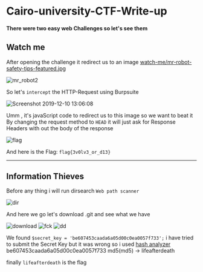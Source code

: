# Cairo-university-CTF-Write-up

#### There were two easy web Challenges so let's see them

## Watch me
After opening the challenge it redirect us to an image [watch-me/mr-robot-safety-tips-featured.jpg](http://54.93.122.202/watch-me/mr-robot-safety-tips-featured.jpg)

![mr_robot2](https://user-images.githubusercontent.com/34393428/70561660-dc944d00-1b58-11ea-800f-514302125d3f.png)

So let's `intercept` the HTTP-Request using Burpsuite

![Screenshot 2019-12-10 13:06:08](https://user-images.githubusercontent.com/34393428/70561940-71974600-1b59-11ea-86a9-e9ee617069e4.png)

Umm , it's javaScript code to redirect us to this image so we want to beat it 
By changing the request method to `HEAD` it will just ask for Response Headers with out the body of the response

![flag](https://user-images.githubusercontent.com/34393428/70562656-d4d5a800-1b5a-11ea-8306-cac8e6b3c1ee.png)

And here is the Flag: `flag{3v0lv3_or_d13}`

---
## Information Thieves

Before any thing i will run dirsearch `Web path scanner`

![dir](https://user-images.githubusercontent.com/34393428/70563574-7a3d4b80-1b5c-11ea-8d20-cf591045b1d6.png)

And here we go 
let's download .git and see what we have 

![download](https://user-images.githubusercontent.com/34393428/70563927-2ed76d00-1b5d-11ea-8bec-f502bc9d6db9.png)
![fck](https://user-images.githubusercontent.com/34393428/70564144-9ab9d580-1b5d-11ea-9ed6-bf3d50a52d54.png)
![dd](https://user-images.githubusercontent.com/34393428/70565852-f46fcf00-1b60-11ea-9492-2de57d12de86.png)

We found `$secret_key = 'be607453caada6a05d00c0ea0057f733';` i have tried to submit the Secret Key but it was wrong 
so i used [hash analyzer](https://crackstation.net/) be607453caada6a05d00c0ea0057f733	md5(md5) ->	lifeafterdeath

finally `lifeafterdeath` is the flag

